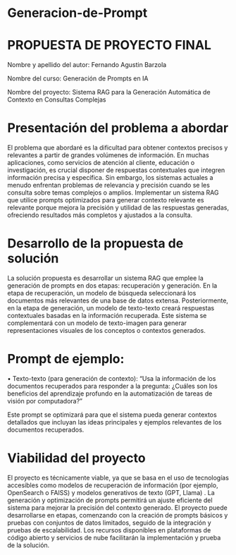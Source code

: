 # Generacion-de-Prompt

# PROPUESTA DE PROYECTO FINAL 

Nombre y apellido del autor: Fernando Agustin Barzola 

Nombre del curso: Generación de Prompts en IA 

Nombre del proyecto: Sistema RAG para la Generación Automática de Contexto en Consultas Complejas 

# Presentación del problema a abordar 

El problema que abordaré es la dificultad para obtener contextos precisos y relevantes a partir de 
grandes volúmenes de información. En muchas aplicaciones, como servicios de atención al cliente, 
educación o investigación, es crucial disponer de respuestas contextuales que integren información 
precisa y específica. Sin embargo, los sistemas actuales a menudo enfrentan problemas de 
relevancia y precisión cuando se les consulta sobre temas complejos o amplios. Implementar un 
sistema RAG que utilice prompts optimizados para generar contexto relevante es relevante porque 
mejora la precisión y utilidad de las respuestas generadas, ofreciendo resultados más completos y 
ajustados a la consulta. 

# Desarrollo de la propuesta de solución 

La solución propuesta es desarrollar un sistema RAG que emplee la generación de prompts en dos 
etapas: recuperación y generación. En la etapa de recuperación, un modelo de búsqueda 
seleccionará los documentos más relevantes de una base de datos extensa. Posteriormente, en la 
etapa de generación, un modelo de texto-texto creará respuestas contextuales basadas en la 
información recuperada. Este sistema se complementará con un modelo de texto-imagen para 
generar representaciones visuales de los conceptos o contextos generados. 

# Prompt de ejemplo: 
• Texto-texto (para generación de contexto): “Usa la información de los documentos 
recuperados para responder a la pregunta: ¿Cuáles son los beneficios del aprendizaje 
profundo en la automatización de tareas de visión por computadora?”

Este prompt se optimizará para que el sistema pueda generar contextos detallados que incluyan las 
ideas principales y ejemplos relevantes de los documentos recuperados. 

# Viabilidad del proyecto 

El proyecto es técnicamente viable, ya que se basa en el uso de tecnologías accesibles como 
modelos de recuperación de información (por ejemplo, OpenSearch o FAISS) y modelos 
generativos de texto (GPT, Llama) . La generación y optimización de prompts permitirá un ajuste 
eficiente del sistema para mejorar la precisión del contexto generado. El proyecto puede 
desarrollarse en etapas, comenzando con la creación de prompts básicos y pruebas con conjuntos 
de datos limitados, seguido de la integración y pruebas de escalabilidad. Los recursos disponibles 
en plataformas de código abierto y servicios de nube facilitarán la implementación y prueba de la 
solución.
